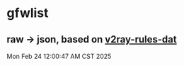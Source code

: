 # gfwlist
## raw -> json, based on [v2ray-rules-dat](https://github.com/Loyalsoldier/v2ray-rules-dat)
Mon Feb 24 12:00:47 AM CST 2025

